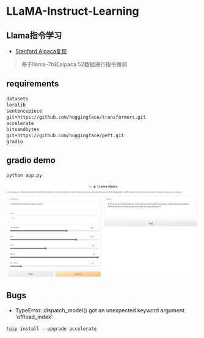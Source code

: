 # LLaMA-Instruct-Learning

## Llama指令学习

- [Stanford Alpaca复现](https://github.com/tatsu-lab/stanford_alpaca)
> 基于llama-7b和alpaca 52数据进行指令微调

## requirements

```text
datasets
loralib
sentencepiece
git+https://github.com/huggingface/transformers.git
accelerate
bitsandbytes
git+https://github.com/huggingface/peft.git
gradio
```

## gradio demo
```shell
python app.py
```
![](https://raw.githubusercontent.com/yanqiangmiffy/LLaMA-Instruct-Learning/main/images/app_screenshot.png)
## Bugs
- TypeError: dispatch_model() got an unexpected keyword argument 'offload_index'

```text
!pip install --upgrade accelerate
```
